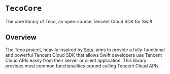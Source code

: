#  ``TecoCore``

The core library of Teco, an open-source Tencent Cloud SDK for Swift.

## Overview

The Teco project, heavily inspired by [Soto](https://github.com/soto), aims to provide a fully-functional and powerful Tencent Cloud SDK that allows Swift developers use Tencent Cloud APIs easily from their server or client application.
This library provides most common functionalities around calling Tencent Cloud APIs.
